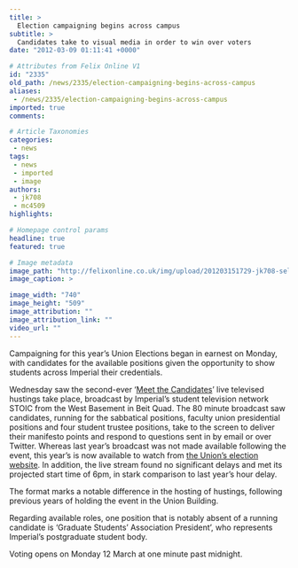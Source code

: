 ```yaml
---
title: >
  Election campaigning begins across campus
subtitle: >
  Candidates take to visual media in order to win over voters
date: "2012-03-09 01:11:41 +0000"

# Attributes from Felix Online V1
id: "2335"
old_path: /news/2335/election-campaigning-begins-across-campus
aliases:
 - /news/2335/election-campaigning-begins-across-campus
imported: true
comments:

# Article Taxonomies
categories:
 - news
tags:
 - news
 - imported
 - image
authors:
 - jk708
 - mc4509
highlights:

# Homepage control params
headline: true
featured: true

# Image metadata
image_path: "http://felixonline.co.uk/img/upload/201203151729-jk708-selection_017.jpeg"
image_caption: >

image_width: "740"
image_height: "509"
image_attribution: ""
image_attribution_link: ""
video_url: ""
---
```


Campaigning for this year’s Union Elections began in earnest on Monday, with candidates for the available positions given the opportunity to show students across Imperial their credentials.

Wednesday saw the second-ever ‘[Meet the Candidates](http://union.ic.ac.uk/marketing/elections/meetcandidates.php)’ live televised hustings take place, broadcast by Imperial’s student television network STOIC from the West Basement in Beit Quad. The 80 minute broadcast saw candidates, running for the sabbatical positions, faculty union presidential positions and four student trustee positions, take to the screen to deliver their manifesto points and respond to questions sent in by email or over Twitter. Whereas last year’s broadcast was not made available following the event, this year’s is now available to watch from [the Union’s election website](http://union.ic.ac.uk/marketing/elections/meetcandidates.php). In addition, the live stream found no significant delays and met its projected start time of 6pm, in stark comparison to last year’s hour delay.

The format marks a notable difference in the hosting of hustings, following previous years of holding the event in the Union Building.

Regarding available roles, one position that is notably absent of a running candidate is ‘Graduate Students’ Association President’, who represents Imperial’s postgraduate student body.

Voting opens on Monday 12 March at one minute past midnight.
